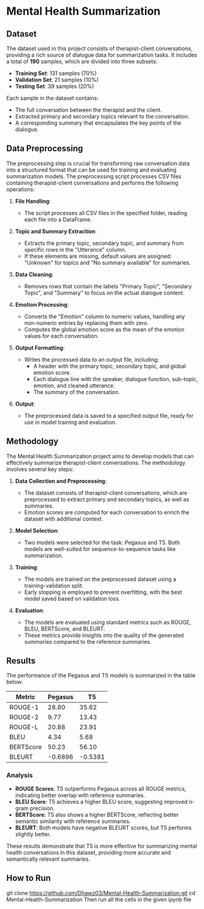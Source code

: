 # Mental Health Summarization

## Dataset

The dataset used in this project consists of therapist-client conversations, providing a rich source of dialogue data for summarization tasks. It includes a total of **190** samples, which are divided into three subsets:

- **Training Set**: 131 samples (70%)
- **Validation Set**: 21 samples (10%)
- **Testing Set**: 39 samples (20%)

Each sample in the dataset contains:
- The full conversation between the therapist and the client.
- Extracted primary and secondary topics relevant to the conversation.
- A corresponding summary that encapsulates the key points of the dialogue.

## Data Preprocessing

The preprocessing step is crucial for transforming raw conversation data into a structured format that can be used for training and evaluating summarization models. The preprocessing script processes CSV files containing therapist-client conversations and performs the following operations:

1. **File Handling**:
   - The script processes all CSV files in the specified folder, reading each file into a DataFrame.

2. **Topic and Summary Extraction**:
   - Extracts the primary topic, secondary topic, and summary from specific rows in the "Utterance" column.
   - If these elements are missing, default values are assigned: "Unknown" for topics and "No summary available" for summaries.

3. **Data Cleaning**:
   - Removes rows that contain the labels "Primary Topic", "Secondary Topic", and "Summary" to focus on the actual dialogue content.

4. **Emotion Processing**:
   - Converts the "Emotion" column to numeric values, handling any non-numeric entries by replacing them with zero.
   - Computes the global emotion score as the mean of the emotion values for each conversation.

5. **Output Formatting**:
   - Writes the processed data to an output file, including:
     - A header with the primary topic, secondary topic, and global emotion score.
     - Each dialogue line with the speaker, dialogue function, sub-topic, emotion, and cleaned utterance.
     - The summary of the conversation.

6. **Output**:
   - The preprocessed data is saved to a specified output file, ready for use in model training and evaluation.

## Methodology

The Mental Health Summarization project aims to develop models that can effectively summarize therapist-client conversations. The methodology involves several key steps:

1. **Data Collection and Preprocessing**:
   - The dataset consists of therapist-client conversations, which are preprocessed to extract primary and secondary topics, as well as summaries.
   - Emotion scores are computed for each conversation to enrich the dataset with additional context.

2. **Model Selection**:
   - Two models were selected for the task: Pegasus and T5. Both models are well-suited for sequence-to-sequence tasks like summarization.

3. **Training**:
   - The models are trained on the preprocessed dataset using a training-validation split.
   - Early stopping is employed to prevent overfitting, with the best model saved based on validation loss.

4. **Evaluation**:
   - The models are evaluated using standard metrics such as ROUGE, BLEU, BERTScore, and BLEURT.
   - These metrics provide insights into the quality of the generated summaries compared to the reference summaries.

## Results

The performance of the Pegasus and T5 models is summarized in the table below:

| Metric    | Pegasus | T5    |
|-----------|---------|-------|
| ROUGE-1   | 28.80   | 35.62 |
| ROUGE-2   | 9.77    | 13.43 |
| ROUGE-L   | 20.88   | 23.91 |
| BLEU      | 4.34    | 5.68  |
| BERTScore | 50.23   | 56.10 |
| BLEURT    | -0.6896 | -0.5381 |

### Analysis

- **ROUGE Scores**: T5 outperforms Pegasus across all ROUGE metrics, indicating better overlap with reference summaries.
- **BLEU Score**: T5 achieves a higher BLEU score, suggesting improved n-gram precision.
- **BERTScore**: T5 also shows a higher BERTScore, reflecting better semantic similarity with reference summaries.
- **BLEURT**: Both models have negative BLEURT scores, but T5 performs slightly better.

These results demonstrate that T5 is more effective for summarizing mental health conversations in this dataset, providing more accurate and semantically relevant summaries.

## How to Run
git clone https://github.com/Dhawz03/Mental-Health-Summarization.git
cd Mental-Health-Summarization
Then run all the cells in the given ipynb file
